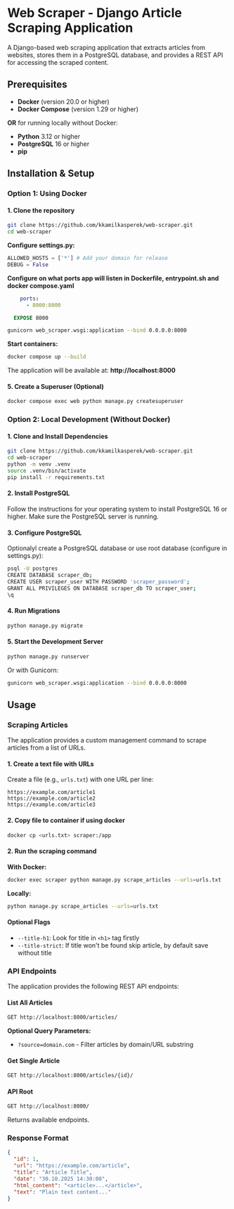 # Web Scraper - Django Article Scraping Application

A Django-based web scraping application that extracts articles from websites, stores them in a PostgreSQL database, and provides a REST API for accessing the scraped content.


## Prerequisites

- **Docker** (version 20.0 or higher)
- **Docker Compose** (version 1.29 or higher)

**OR** for running locally without Docker:

- **Python** 3.12 or higher
- **PostgreSQL** 16 or higher
- **pip** 



## Installation & Setup

### Option 1: Using Docker

#### 1. Clone the repository

```bash
git clone https://github.com/kkamilkasperek/web-scraper.git
cd web-scraper
```



**Configure settings.py:**
```python
ALLOWED_HOSTS = ['*'] # Add your domain for release
DEBUG = False

```
**Configure on what ports app will listen in Dockerfile, entrypoint.sh and docker compose.yaml**
```yaml
    ports:
      - 8000:8000

```

```dockerfile
  EXPOSE 8000
```
```entrypoint.sh
gunicorn web_scraper.wsgi:application --bind 0.0.0.0:8000
```

**Start containers:**

```bash
docker compose up --build
```

The application will be available at: **http://localhost:8000**

#### 5. Create a Superuser (Optional)

```bash
docker compose exec web python manage.py createsuperuser
```


### Option 2: Local Development (Without Docker)

#### 1. Clone and Install Dependencies

```bash
git clone https://github.com/kkamilkasperek/web-scraper.git
cd web-scraper
python -m venv .venv
source .venv/bin/activate 
pip install -r requirements.txt
```

#### 2. Install PostgreSQL

Follow the instructions for your operating system to install PostgreSQL 16 or higher. Make sure the PostgreSQL server is running.

#### 3. Configure PostgreSQL

Optionalyl create a PostgreSQL database or use root database (configure in settings.py):

```bash
psql -U postgres
CREATE DATABASE scraper_db;
CREATE USER scraper_user WITH PASSWORD 'scraper_password';
GRANT ALL PRIVILEGES ON DATABASE scraper_db TO scraper_user;
\q
```


#### 4. Run Migrations

```bash
python manage.py migrate
```

#### 5. Start the Development Server

```bash
python manage.py runserver
```

Or with Gunicorn:

```bash
gunicorn web_scraper.wsgi:application --bind 0.0.0.0:8000
```

## Usage

### Scraping Articles

The application provides a custom management command to scrape articles from a list of URLs.

#### 1. Create a text file with URLs

Create a file (e.g., `urls.txt`) with one URL per line:

```
https://example.com/article1
https://example.com/article2
https://example.com/article3
```

#### 2. Copy file to container if using docker
```bash
docker cp <urls.txt> scraper:/app
```

#### 2. Run the scraping command

**With Docker:**

```bash
docker exec scraper python manage.py scrape_articles --urls=urls.txt
```

**Locally:**

```bash
python manage.py scrape_articles --urls=urls.txt
```

#### Optional Flags

- `--title-h1`: Look for title in `<h1>` tag firstly
- `--title-strict`: If title won't be found skip article, by default save without title


### API Endpoints

The application provides the following REST API endpoints:

#### List All Articles

```bash
GET http://localhost:8000/articles/
```

**Optional Query Parameters:**

- `?source=domain.com` - Filter articles by domain/URL substring


#### Get Single Article

```bash
GET http://localhost:8000/articles/{id}/
```



#### API Root

```bash
GET http://localhost:8000/
```

Returns available endpoints.

### Response Format

```json
{
  "id": 1,
  "url": "https://example.com/article",
  "title": "Article Title",
  "date": "30.10.2025 14:30:00",
  "html_content": "<article>...</article>",
  "text": "Plain text content..."
}
```


